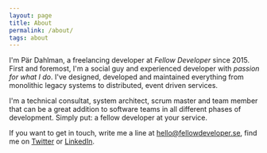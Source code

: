 ```yaml
---
layout: page
title: About
permalink: /about/
tags: about
---
```


I'm Pär Dahlman, a freelancing developer at _Fellow Developer_ since 2015. First and foremost, I'm a social guy and experienced developer with _passion for what I do_. I've designed, developed and maintained everything from monolithic legacy systems to distributed, event driven services.

I'm a technical consultat, system architect, scrum master and team member that can be a great addition to software teams in all different phases of development. Simply put: a fellow developer at your service.

If you want to get in touch, write me a line at [hello@fellowdeveloper.se](mailto:hello@fellowdeveloper.se), find me on [Twitter](https://twitter.com/pardahlman) or [LinkedIn](https://se.linkedin.com/in/pardahlman).
